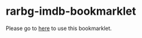 # rarbg-imdb-bookmarklet

Please go to [here](https://javad94.github.io/rarbg-bookmarklet/) to use this bookmarklet.